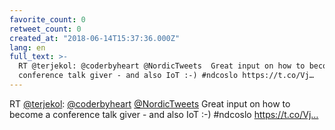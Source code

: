 ```yaml
---
favorite_count: 0
retweet_count: 0
created_at: "2018-06-14T15:37:36.000Z"
lang: en
full_text: >-
  RT @terjekol: @coderbyheart @NordicTweets  Great input on how to become a
  conference talk giver - and also IoT :-) #ndcoslo https://t.co/Vj…
---
```


RT [@terjekol](https://twitter.com/terjekol):
[@coderbyheart](https://twitter.com/coderbyheart)
[@NordicTweets](https://twitter.com/NordicTweets) Great input on how to become a
conference talk giver - and also IoT :-) #ndcoslo https://t.co/Vj…
